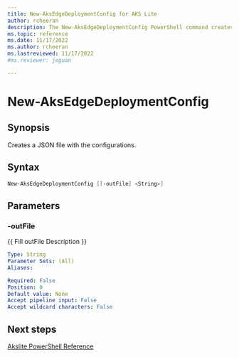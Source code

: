 ```yaml
---
title: New-AksEdgeDeploymentConfig for AKS Lite
author: rcheeran
description: The New-AksEdgeDeploymentConfig PowerShell command creates the configs needed for as new AksIot deployment 
ms.topic: reference
ms.date: 11/17/2022
ms.author: rcheeran 
ms.lastreviewed: 11/17/2022
#ms.reviewer: jeguan

---
```


# New-AksEdgeDeploymentConfig

## Synopsis

Creates a JSON file with the configurations.

## Syntax


```powershell
New-AksEdgeDeploymentConfig [[-outFile] <String>]
```

## Parameters
### -outFile
{{ Fill outFile Description }}

```yaml
Type: String
Parameter Sets: (All)
Aliases:

Required: False
Position: 0
Default value: None
Accept pipeline input: False
Accept wildcard characters: False
```
## Next steps

[Akslite PowerShell Reference](./index.md)
